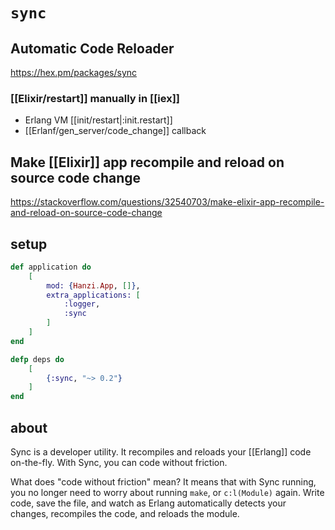 # `sync`
## Automatic Code Reloader

https://hex.pm/packages/sync


### [[Elixir/restart]] manually in [[iex]]

- Erlang VM [[init/restart|:init.restart]]
- [[Erlanf/gen_server/code_change]] callback

## Make [[Elixir]] app recompile and reload on source code change

https://stackoverflow.com/questions/32540703/make-elixir-app-recompile-and-reload-on-source-code-change

## setup

```elixir
def application do
	[
		mod: {Hanzi.App, []},
		extra_applications: [
			:logger,
			:sync
		]
	]
end

defp deps do
	[
		{:sync, "~> 0.2"}
	]
end
```

## about

Sync is a developer utility. It recompiles and reloads your [[Erlang]] code on-the-fly. With Sync, you can code without friction.

What does "code without friction" mean? It means that with Sync running, you no longer need to worry about running `make`, or `c:l(Module)` again. Write code, save the file, and watch as Erlang automatically detects your changes, recompiles the code, and reloads the module.

